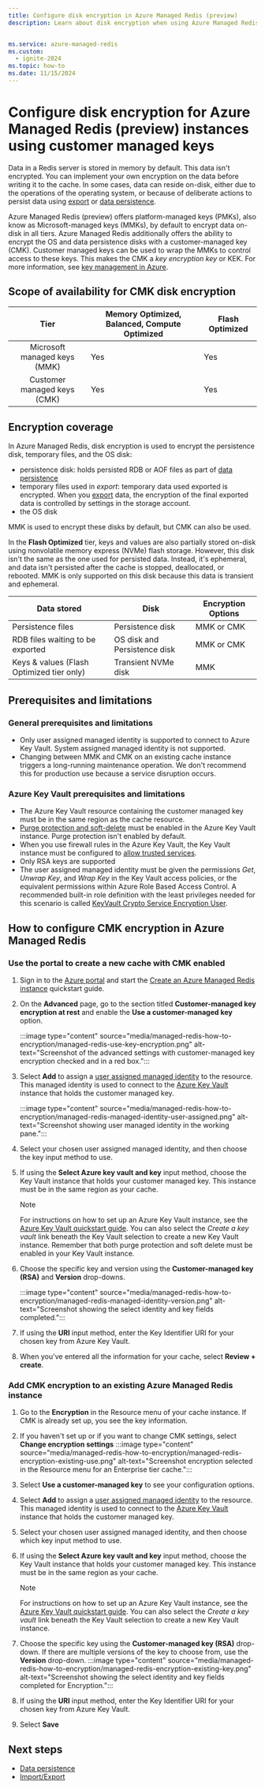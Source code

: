 ```yaml
---
title: Configure disk encryption in Azure Managed Redis (preview)
description: Learn about disk encryption when using Azure Managed Redis.


ms.service: azure-managed-redis
ms.custom:
  - ignite-2024
ms.topic: how-to
ms.date: 11/15/2024
---
```


# Configure disk encryption for Azure Managed Redis (preview) instances using customer managed keys

Data in a Redis server is stored in memory by default. This data isn't encrypted. You can implement your own encryption on the data before writing it to the cache. In some cases, data can reside on-disk, either due to the operations of the operating system, or because of deliberate actions to persist data using [export](managed-redis-how-to-import-export-data.md) or [data persistence](managed-redis-how-to-persistence.md).

Azure Managed Redis (preview) offers platform-managed keys (PMKs), also know as Microsoft-managed keys (MMKs), by default to encrypt data on-disk in all tiers. Azure Managed Redis additionally offers the ability to encrypt the OS and data persistence disks with a customer-managed key (CMK). Customer managed keys can be used to wrap the MMKs to control access to these keys. This makes the CMK a _key encryption key_ or KEK. For more information, see [key management in Azure](/azure/security/fundamentals/key-management).

## Scope of availability for CMK disk encryption

| Tier | Memory Optimized, Balanced, Compute Optimized  | Flash Optimized  |
|:-:|---------|---------------|
|Microsoft managed keys (MMK) | Yes   | Yes             |
|Customer managed keys (CMK) | Yes     |  Yes            |


## Encryption coverage

In Azure Managed Redis, disk encryption is used to encrypt the persistence disk, temporary files, and the OS disk:

- persistence disk: holds persisted RDB or AOF files as part of [data persistence](managed-redis-how-to-persistence.md)
- temporary files used in _export_: temporary data used exported is encrypted. When you [export](managed-redis-how-to-import-export-data.md) data, the encryption of the final exported data is controlled by settings in the storage account.
- the OS disk

MMK is used to encrypt these disks by default, but CMK can also be used.

In the **Flash Optimized** tier, keys and values are also partially stored on-disk using nonvolatile memory express (NVMe) flash storage. However, this disk isn't the same as the one used for persisted data. Instead, it's ephemeral, and data isn't persisted after the cache is stopped, deallocated, or rebooted. MMK is only supported on this disk because this data is transient and ephemeral.

| Data stored |Disk    |Encryption Options |
|-------------------|------------------|-------------------|
|Persistence files | Persistence disk | MMK or CMK |
|RDB files waiting to be exported | OS disk and Persistence disk | MMK or CMK |
|Keys & values (Flash Optimized tier only) | Transient NVMe disk | MMK |

## Prerequisites and limitations

### General prerequisites and limitations

- Only user assigned managed identity is supported to connect to Azure Key Vault. System assigned managed identity is not supported.
- Changing between MMK and CMK on an existing cache instance triggers a long-running maintenance operation. We don't recommend this for production use because a service disruption occurs.

### Azure Key Vault prerequisites and limitations

- The Azure Key Vault resource containing the customer managed key must be in the same region as the cache resource.
- [Purge protection and soft-delete](/azure/key-vault/general/soft-delete-overview) must be enabled in the Azure Key Vault instance. Purge protection isn't enabled by default.
- When you use firewall rules in the Azure Key Vault, the Key Vault instance must be configured to [allow trusted services](/azure/key-vault/general/network-security).
- Only RSA keys are supported
- The user assigned managed identity must be given the permissions _Get_, _Unwrap Key_, and _Wrap Key_ in the Key Vault access policies, or the equivalent permissions within Azure Role Based Access Control. A recommended built-in role definition with the least privileges needed for this scenario is called [KeyVault Crypto Service Encryption User](/azure/role-based-access-control/built-in-roles#key-vault-crypto-service-encryption-user).

## How to configure CMK encryption in Azure Managed Redis

### Use the portal to create a new cache with CMK enabled

1. Sign in to the [Azure portal](https://portal.azure.com) and start the [Create an Azure Managed Redis instance](../quickstart-create-managed-redis.md) quickstart guide.

1. On the **Advanced** page, go to the section titled **Customer-managed key encryption at rest** and enable the **Use a customer-managed key** option.

   :::image type="content" source="media/managed-redis-how-to-encryption/managed-redis-use-key-encryption.png" alt-text="Screenshot of the advanced settings with customer-managed key encryption checked and in a red box.":::

1. Select **Add** to assign a [user assigned managed identity](/azure/active-directory/managed-identities-azure-resources/how-manage-user-assigned-managed-identities) to the resource. This managed identity is used to connect to the [Azure Key Vault](/azure/key-vault/general/overview) instance that holds the customer managed key.

    :::image type="content" source="media/managed-redis-how-to-encryption/managed-redis-managed-identity-user-assigned.png" alt-text="Screenshot showing user managed identity in the working pane.":::

1. Select your chosen user assigned managed identity, and then choose the key input method to use.

1. If using the **Select Azure key vault and key** input method, choose the Key Vault instance that holds your customer managed key. This instance must be in the same region as your cache.

    > [!NOTE]
    > For instructions on how to set up an Azure Key Vault instance, see the [Azure Key Vault quickstart guide](/azure/key-vault/secrets/quick-create-portal). You can also select the _Create a key vault_ link beneath the Key Vault selection to create a new Key Vault instance. Remember that both purge protection and soft delete must be enabled in your Key Vault instance.

1. Choose the specific key and version using the **Customer-managed key (RSA)** and **Version** drop-downs.

   :::image type="content" source="media/managed-redis-how-to-encryption/managed-redis-managed-identity-version.png" alt-text="Screenshot showing the select identity and key fields completed.":::

1. If using the **URI** input method, enter the Key Identifier URI for your chosen key from Azure Key Vault.  

1. When you've entered all the information for your cache, select **Review + create**.

### Add CMK encryption to an existing Azure Managed Redis instance

1. Go to the **Encryption** in the Resource menu of your cache instance. If CMK is already set up, you see the key information.

1. If you haven't set up or if you want to change CMK settings, select **Change encryption settings**
   :::image type="content" source="media/managed-redis-how-to-encryption/managed-redis-encryption-existing-use.png" alt-text="Screenshot encryption selected in the Resource menu for an Enterprise tier cache.":::

1. Select **Use a customer-managed key** to see your configuration options.

1. Select **Add** to assign a [user assigned managed identity](/azure/active-directory/managed-identities-azure-resources/how-manage-user-assigned-managed-identities) to the resource. This managed identity is used to connect to the [Azure Key Vault](/azure/key-vault/general/overview) instance that holds the customer managed key.

1. Select your chosen user assigned managed identity, and then choose which key input method to use.

1. If using the **Select Azure key vault and key** input method, choose the Key Vault instance that holds your customer managed key. This instance must be in the same region as your cache.

    > [!NOTE]
    > For instructions on how to set up an Azure Key Vault instance, see the [Azure Key Vault quickstart guide](/azure/key-vault/secrets/quick-create-portal). You can also select the _Create a key vault_ link beneath the Key Vault selection to create a new Key Vault instance.  

1. Choose the specific key using the **Customer-managed key (RSA)** drop-down. If there are multiple versions of the key to choose from, use the **Version** drop-down.
   :::image type="content" source="media/managed-redis-how-to-encryption/managed-redis-encryption-existing-key.png" alt-text="Screenshot showing the select identity and key fields completed for Encryption.":::

1. If using the **URI** input method, enter the Key Identifier URI for your chosen key from Azure Key Vault.  

1. Select **Save**

## Next steps

- [Data persistence](managed-redis-how-to-persistence.md)
- [Import/Export](managed-redis-how-to-import-export-data.md)
